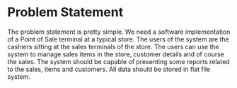 # Problem Statement 
The problem statement is pretty simple. We need a software implementation of a Point of Sale terminal at a typical store. The users of the system are the cashiers sitting at the sales terminals of the store. The users can use the system to manage sales items in the store, customer details and of course the sales. The system should be capable of presenting some reports related to the sales, items and customers. 
All data should be stored in flat file system.